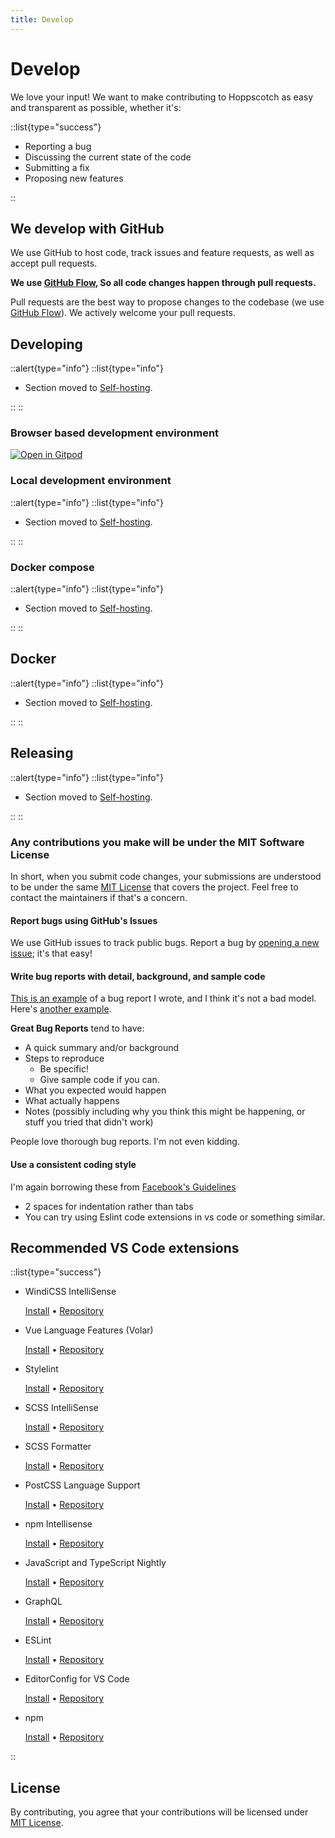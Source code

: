 ```yaml
---
title: Develop
---
```


# Develop

We love your input! We want to make contributing to Hoppscotch as easy and transparent as possible, whether it's:

::list{type="success"}

- Reporting a bug
- Discussing the current state of the code
- Submitting a fix
- Proposing new features

::

## We develop with GitHub

We use GitHub to host code, track issues and feature requests, as well as accept pull requests.

**We use [GitHub Flow](https://docs.github.com/en/get-started/quickstart/github-flow), So all code changes happen through pull requests.**

Pull requests are the best way to propose changes to the codebase (we use [GitHub Flow](https://guides.github.com/introduction/flow/index.html)). We actively welcome your pull requests.

## **Developing**

::alert{type="info"}
::list{type="info"}

- Section moved to [Self-hosting](/documentation/self-host/getting-started).

::
::

### Browser based development environment

[![Open in Gitpod](https://gitpod.io/button/open-in-gitpod.svg)](https://gitpod.io/#https://github.com/hoppscotch/hoppscotch)

### Local development environment

::alert{type="info"}
::list{type="info"}

- Section moved to [Self-hosting](/documentation/self-host/getting-started).

::
::

### Docker compose

::alert{type="info"}
::list{type="info"}

- Section moved to [Self-hosting](/documentation/self-host/getting-started).

::
::

## **Docker**

::alert{type="info"}
::list{type="info"}

- Section moved to [Self-hosting](/documentation/self-host/getting-started).

::
::

## **Releasing**

::alert{type="info"}
::list{type="info"}

- Section moved to [Self-hosting](/documentation/self-host/getting-started).

::
::

### Any contributions you make will be under the MIT Software License

In short, when you submit code changes, your submissions are understood to be under the same [MIT License](http://choosealicense.com/licenses/mit) that covers the project. Feel free to contact the maintainers if that's a concern.

#### Report bugs using GitHub's Issues

We use GitHub issues to track public bugs. Report a bug by [opening a new issue](https://github.com/hoppscotch/hoppscotch/issues); it's that easy!

#### Write bug reports with detail, background, and sample code

[This is an example](http://stackoverflow.com/q/12088905/180626) of a bug report I wrote, and I think it's not a bad model. Here's [another example](http://www.openradar.me/11905408).

**Great Bug Reports** tend to have:

- A quick summary and/or background
- Steps to reproduce
  - Be specific!
  - Give sample code if you can.
- What you expected would happen
- What actually happens
- Notes (possibly including why you think this might be happening, or stuff you tried that didn't work)

People love thorough bug reports. I'm not even kidding.

#### Use a consistent coding style

I'm again borrowing these from [Facebook's Guidelines](https://reactjs.org/docs/how-to-contribute.html)

- 2 spaces for indentation rather than tabs
- You can try using Eslint code extensions in vs code or something similar.

## Recommended VS Code extensions

::list{type="success"}

- WindiCSS IntelliSense

  [Install](https://marketplace.visualstudio.com/items?itemName=voorjaar.windicss-intellisense) • [Repository](https://github.com/windicss/windicss-intellisense)

- Vue Language Features (Volar)

  [Install](https://marketplace.visualstudio.com/items?itemName=vue.volar) • [Repository](https://github.com/johnsoncodehk/volar)

- Stylelint

  [Install](https://marketplace.visualstudio.com/items?itemName=stylelint.vscode-stylelint) • [Repository](https://github.com/stylelint/vscode-stylelint)

- SCSS IntelliSense

  [Install](https://marketplace.visualstudio.com/items?itemName=mrmlnc.vscode-scss) • [Repository](https://github.com/mrmlnc/vscode-scss)

- SCSS Formatter

  [Install](https://marketplace.visualstudio.com/items?itemName=sibiraj-s.vscode-scss-formatter) • [Repository](https://github.com/sibiraj-s/vscode-scss-formatter)

- PostCSS Language Support

  [Install](https://marketplace.visualstudio.com/items?itemName=csstools.postcss) • [Repository](https://github.com/csstools/postcss-language)

- npm Intellisense

  [Install](https://marketplace.visualstudio.com/items?itemName=christian-kohler.npm-intellisense) • [Repository](https://github.com/ChristianKohler/NpmIntellisense)

- JavaScript and TypeScript Nightly

  [Install](https://marketplace.visualstudio.com/items?itemName=ms-vscode.vscode-typescript-next) • [Repository](https://github.com/microsoft/vscode-typescript-next)

- GraphQL

  [Install](https://marketplace.visualstudio.com/items?itemName=GraphQL.vscode-graphql) • [Repository](https://github.com/graphql/vscode-graphql)

- ESLint

  [Install](https://marketplace.visualstudio.com/items?itemName=dbaeumer.vscode-eslint) • [Repository](https://github.com/Microsoft/vscode-eslint)

- EditorConfig for VS Code

  [Install](https://marketplace.visualstudio.com/items?itemName=EditorConfig.EditorConfig) • [Repository](https://github.com/editorconfig/editorconfig-vscode)

- npm

  [Install](https://marketplace.visualstudio.com/items?itemName=eg2.vscode-npm-script) • [Repository](https://github.com/Microsoft/vscode-npm-scripts)

::

## License

By contributing, you agree that your contributions will be licensed under [MIT License](https://github.com/hoppscotch/hoppscotch/blob/main/LICENSE).

